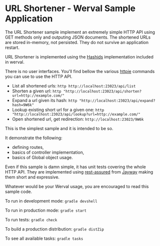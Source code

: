 # URL Shortener - Werval Sample Application

The URL Shortener sample implement an extremely simple HTTP API using GET methods only and outputing JSON documents.
The shortened URLs are stored in-memory, not persisted.
They do not survive an application restart.

URL Shortener is implemented using the [Hashids](http://hashids.org/) implementation included in werval.

There is no user interfaces.
You'll find bellow the various [httpie](http://httpie.org) commands you can use to use the HTTP API.

- List all shortened urls: `http http://localhost:23023/api/list`
- Shorten a given url: `http "http://localhost:23023/api/shorten?url=http://example.com/"`
- Expand a url given its hash: `http "http://localhost:23023/api/expand?hash=9W6k"`
- Lookup existing short url for a given one: `http "http://localhost:23023/api/lookup?url=http://example.com/"`
- Open shortened url, get redirection: `http://localhost:23023/9W6k`

This is the simplest sample and it is intended to be so.

It demonstrate the following:

- defining routes,
- basics of controller implementation,
- basics of Global object usage.

Even if this sample is damn simple, it has unit tests covering the whole HTTP API.
They are implemented using [rest-assured](https://code.google.com/p/rest-assured/) from [Jayway](http://www.jayway.com/)
making them short and expressive.

Whatever would be your Werval usage, you are encouraged to read this sample code.

To run in development mode: `gradle devshell`

To run in production mode: `gradle start`

To run tests: `gradle check`

To build a production distribution: `gradle distZip`

To see all available tasks: `gradle tasks`

